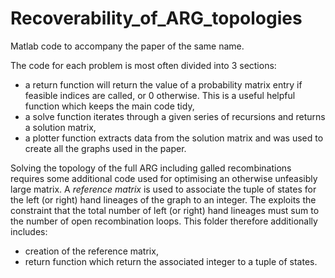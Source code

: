 # Recoverability_of_ARG_topologies
Matlab code to accompany the paper of the same name.

The code for each problem is most often divided into 3 sections:  
- a return function will return the value of a probability matrix entry if feasible indices are called, or 0 otherwise. This is a useful helpful function which keeps the main code tidy,   
- a solve function iterates through a given series of recursions and returns a solution matrix,   
- a plotter function extracts data from the solution matrix and was used to create all the graphs used in the paper.   

Solving the topology of the full ARG including galled recombinations requires some additional code used for optimising an otherwise unfeasibly large matrix. A _reference matrix_ is used to associate the tuple of states for the left (or right) hand lineages of the graph to an integer. The exploits the constraint that the total number of left (or right) hand lineages must sum to the number of open recombination loops. This folder therefore additionally includes:   
- creation of the reference matrix,   
- return function which return the associated integer to a tuple of states.
